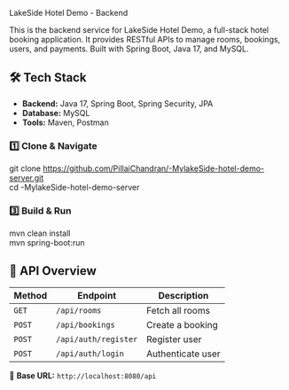   LakeSide Hotel Demo - Backend  

This is the backend service for LakeSide Hotel Demo, a full-stack hotel booking application. It provides RESTful APIs to manage rooms, bookings, users, and payments. Built with Spring Boot, Java 17, and MySQL.  

## 🛠️ Tech Stack  
- **Backend:** Java 17, Spring Boot, Spring Security, JPA  
- **Database:** MySQL  
- **Tools:** Maven, Postman  

### 1️⃣ Clone & Navigate  
git clone https://github.com/PillaiChandran/-MylakeSide-hotel-demo-server.git  
cd -MylakeSide-hotel-demo-server  

### 3️⃣ Build & Run  

mvn clean install  
mvn spring-boot:run  

## 🔗 API Overview  

| Method | Endpoint         | Description          |
|--------|-----------------|----------------------|
| `GET`  | `/api/rooms`    | Fetch all rooms     |
| `POST` | `/api/bookings` | Create a booking    |
| `POST` | `/api/auth/register` | Register user |
| `POST` | `/api/auth/login` | Authenticate user |

📌 **Base URL:** `http://localhost:8080/api`  
